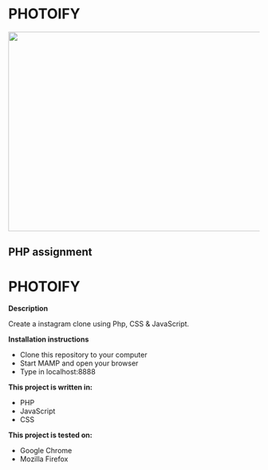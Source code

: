 # PHOTOIFY
<img src="https://media.giphy.com/media/jsQFWmfr405KE/giphy.gif" width="800" height="400" />

PHP assignment
--------------

# PHOTOIFY

**Description**

Create a instagram clone using Php, CSS & JavaScript.

**Installation instructions**

- Clone this repository to your computer
- Start MAMP and open your browser
- Type in localhost:8888

**This project is written in:**

- PHP
- JavaScript
- CSS

**This project is tested on:**

- Google Chrome
- Mozilla Firefox
